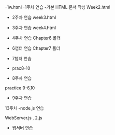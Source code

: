 -1w.html
-1주차 연습
-기본 HTML 문서 작성
Week2.html
- 2주차 연습
week3.html
- 3주차 연습
week4.html
- 4주차 연습
Chapter6 폴더
- 6챕터 연습
Chapter7 폴더
- 7챕터 연습

- prac8-10
- 8주차 연습

practice 9-6,10 
-  9주차 연습

13주차
-node.js 연습

WebServer.js , 2.js
- 웹서버 연습

